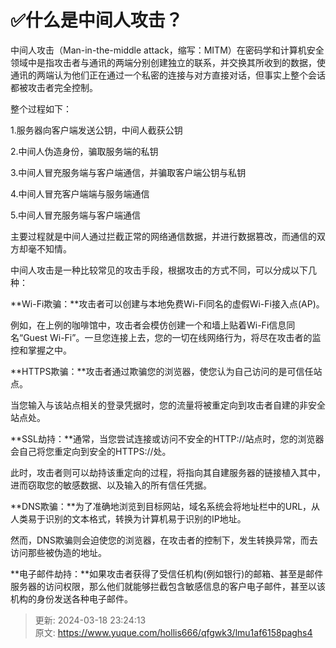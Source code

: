 # ✅什么是中间人攻击？

中间人攻击（Man-in-the-middle attack，缩写：MITM）在密码学和计算机安全领域中是指攻击者与通讯的两端分别创建独立的联系，并交换其所收到的数据，使通讯的两端认为他们正在通过一个私密的连接与对方直接对话，但事实上整个会话都被攻击者完全控制。





整个过程如下：

1.服务器向客户端发送公钥，中间人截获公钥

2.中间人伪造身份，骗取服务端的私钥

3.中间人冒充服务端与客户端通信，并骗取客户端公钥与私钥

4.中间人冒充客户端端与服务端通信

5.中间人冒充服务端与客户端通信



主要过程就是中间人通过拦截正常的网络通信数据，并进行数据篡改，而通信的双方却毫不知情。



中间人攻击是一种比较常见的攻击手段，根据攻击的方式不同，可以分成以下几种：



**Wi-Fi欺骗：**攻击者可以创建与本地免费Wi-Fi同名的虚假Wi-Fi接入点(AP)。



例如，在上例的咖啡馆中，攻击者会模仿创建一个和墙上贴着Wi-Fi信息同名“Guest Wi-Fi”。一旦您连接上去，您的一切在线网络行为，将尽在攻击者的监控和掌握之中。



**HTTPS欺骗：**攻击者通过欺骗您的浏览器，使您认为自己访问的是可信任站点。

当您输入与该站点相关的登录凭据时，您的流量将被重定向到攻击者自建的非安全站点处。



**SSL劫持：**通常，当您尝试连接或访问不安全的HTTP://站点时，您的浏览器会自己将您重定向到安全的HTTPS://处。



此时，攻击者则可以劫持该重定向的过程，将指向其自建服务器的链接植入其中，进而窃取您的敏感数据、以及输入的所有信任凭据。



**DNS欺骗：**为了准确地浏览到目标网站，域名系统会将地址栏中的URL，从人类易于识别的文本格式，转换为计算机易于识别的IP地址。



然而，DNS欺骗则会迫使您的浏览器，在攻击者的控制下，发生转换异常，而去访问那些被伪造的地址。



**电子邮件劫持：**如果攻击者获得了受信任机构(例如银行)的邮箱、甚至是邮件服务器的访问权限，那么他们就能够拦截包含敏感信息的客户电子邮件，甚至以该机构的身份发送各种电子邮件。

  




> 更新: 2024-03-18 23:24:13  
> 原文: <https://www.yuque.com/hollis666/qfgwk3/lmu1af6158paghs4>
